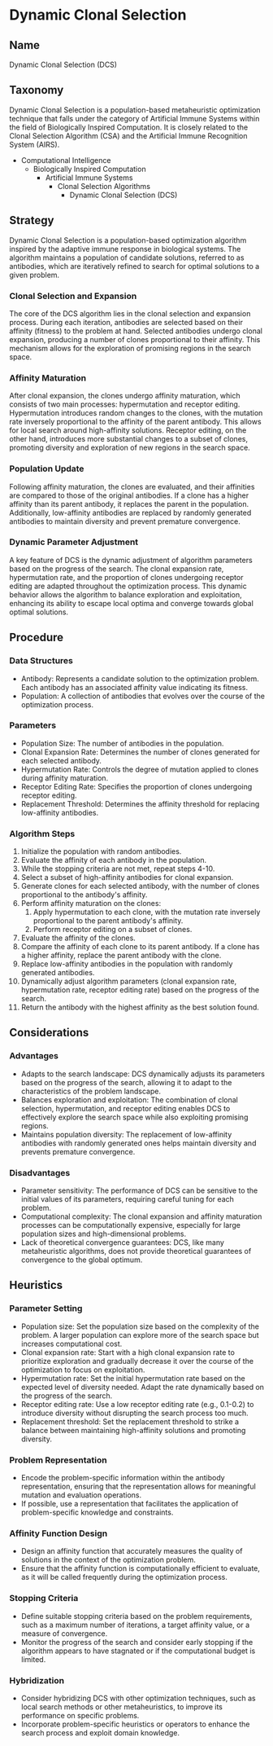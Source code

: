 # Dynamic Clonal Selection

## Name

Dynamic Clonal Selection (DCS)

## Taxonomy

Dynamic Clonal Selection is a population-based metaheuristic optimization technique that falls under the category of Artificial Immune Systems within the field of Biologically Inspired Computation. It is closely related to the Clonal Selection Algorithm (CSA) and the Artificial Immune Recognition System (AIRS).

- Computational Intelligence
  - Biologically Inspired Computation
    - Artificial Immune Systems
      - Clonal Selection Algorithms
        - Dynamic Clonal Selection (DCS)

## Strategy

Dynamic Clonal Selection is a population-based optimization algorithm inspired by the adaptive immune response in biological systems. The algorithm maintains a population of candidate solutions, referred to as antibodies, which are iteratively refined to search for optimal solutions to a given problem.

### Clonal Selection and Expansion

The core of the DCS algorithm lies in the clonal selection and expansion process. During each iteration, antibodies are selected based on their affinity (fitness) to the problem at hand. Selected antibodies undergo clonal expansion, producing a number of clones proportional to their affinity. This mechanism allows for the exploration of promising regions in the search space.

### Affinity Maturation

After clonal expansion, the clones undergo affinity maturation, which consists of two main processes: hypermutation and receptor editing. Hypermutation introduces random changes to the clones, with the mutation rate inversely proportional to the affinity of the parent antibody. This allows for local search around high-affinity solutions. Receptor editing, on the other hand, introduces more substantial changes to a subset of clones, promoting diversity and exploration of new regions in the search space.

### Population Update

Following affinity maturation, the clones are evaluated, and their affinities are compared to those of the original antibodies. If a clone has a higher affinity than its parent antibody, it replaces the parent in the population. Additionally, low-affinity antibodies are replaced by randomly generated antibodies to maintain diversity and prevent premature convergence.

### Dynamic Parameter Adjustment

A key feature of DCS is the dynamic adjustment of algorithm parameters based on the progress of the search. The clonal expansion rate, hypermutation rate, and the proportion of clones undergoing receptor editing are adapted throughout the optimization process. This dynamic behavior allows the algorithm to balance exploration and exploitation, enhancing its ability to escape local optima and converge towards global optimal solutions.

## Procedure

### Data Structures

- Antibody: Represents a candidate solution to the optimization problem. Each antibody has an associated affinity value indicating its fitness.
- Population: A collection of antibodies that evolves over the course of the optimization process.

### Parameters

- Population Size: The number of antibodies in the population.
- Clonal Expansion Rate: Determines the number of clones generated for each selected antibody.
- Hypermutation Rate: Controls the degree of mutation applied to clones during affinity maturation.
- Receptor Editing Rate: Specifies the proportion of clones undergoing receptor editing.
- Replacement Threshold: Determines the affinity threshold for replacing low-affinity antibodies.

### Algorithm Steps

1. Initialize the population with random antibodies.
2. Evaluate the affinity of each antibody in the population.
3. While the stopping criteria are not met, repeat steps 4-10.
4. Select a subset of high-affinity antibodies for clonal expansion.
5. Generate clones for each selected antibody, with the number of clones proportional to the antibody's affinity.
6. Perform affinity maturation on the clones:
   1. Apply hypermutation to each clone, with the mutation rate inversely proportional to the parent antibody's affinity.
   2. Perform receptor editing on a subset of clones.
7. Evaluate the affinity of the clones.
8. Compare the affinity of each clone to its parent antibody. If a clone has a higher affinity, replace the parent antibody with the clone.
9. Replace low-affinity antibodies in the population with randomly generated antibodies.
10. Dynamically adjust algorithm parameters (clonal expansion rate, hypermutation rate, receptor editing rate) based on the progress of the search.
11. Return the antibody with the highest affinity as the best solution found.

## Considerations

### Advantages

- Adapts to the search landscape: DCS dynamically adjusts its parameters based on the progress of the search, allowing it to adapt to the characteristics of the problem landscape.
- Balances exploration and exploitation: The combination of clonal selection, hypermutation, and receptor editing enables DCS to effectively explore the search space while also exploiting promising regions.
- Maintains population diversity: The replacement of low-affinity antibodies with randomly generated ones helps maintain diversity and prevents premature convergence.

### Disadvantages

- Parameter sensitivity: The performance of DCS can be sensitive to the initial values of its parameters, requiring careful tuning for each problem.
- Computational complexity: The clonal expansion and affinity maturation processes can be computationally expensive, especially for large population sizes and high-dimensional problems.
- Lack of theoretical convergence guarantees: DCS, like many metaheuristic algorithms, does not provide theoretical guarantees of convergence to the global optimum.

## Heuristics

### Parameter Setting

- Population size: Set the population size based on the complexity of the problem. A larger population can explore more of the search space but increases computational cost.
- Clonal expansion rate: Start with a high clonal expansion rate to prioritize exploration and gradually decrease it over the course of the optimization to focus on exploitation.
- Hypermutation rate: Set the initial hypermutation rate based on the expected level of diversity needed. Adapt the rate dynamically based on the progress of the search.
- Receptor editing rate: Use a low receptor editing rate (e.g., 0.1-0.2) to introduce diversity without disrupting the search process too much.
- Replacement threshold: Set the replacement threshold to strike a balance between maintaining high-affinity solutions and promoting diversity.

### Problem Representation

- Encode the problem-specific information within the antibody representation, ensuring that the representation allows for meaningful mutation and evaluation operations.
- If possible, use a representation that facilitates the application of problem-specific knowledge and constraints.

### Affinity Function Design

- Design an affinity function that accurately measures the quality of solutions in the context of the optimization problem.
- Ensure that the affinity function is computationally efficient to evaluate, as it will be called frequently during the optimization process.

### Stopping Criteria

- Define suitable stopping criteria based on the problem requirements, such as a maximum number of iterations, a target affinity value, or a measure of convergence.
- Monitor the progress of the search and consider early stopping if the algorithm appears to have stagnated or if the computational budget is limited.

### Hybridization

- Consider hybridizing DCS with other optimization techniques, such as local search methods or other metaheuristics, to improve its performance on specific problems.
- Incorporate problem-specific heuristics or operators to enhance the search process and exploit domain knowledge.
